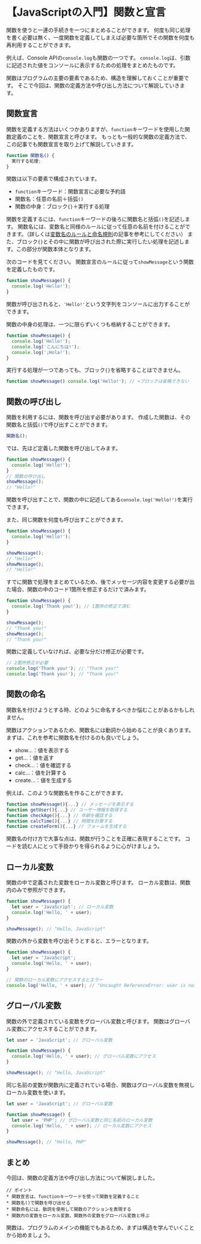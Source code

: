 # 【JavaScriptの入門】関数と宣言

関数を使うと一連の手続きを一つにまとめることができます。
何度も同じ処理を書く必要は無く、一度関数を定義してしまえば必要な箇所でその関数を何度も再利用することができます。

例えば、Console APIの```console.log```も関数の一つです。
```console.log```は、引数に記述された値をコンソールに表示するための処理をまとめたものです。

関数はプログラムの主要の要素であるため、構造を理解しておくことが重要です。
そこで今回は、関数の定義方法や呼び出し方法について解説していきます。

## 関数宣言
関数を定義する方法はいくつかありますが、```function```キーワードを使用した関数定義のことを、関数宣言と呼びます。
もっとも一般的な関数の定義方法で、この記事でも関数宣言を取り上げて解説していきます。

```javascript
function 関数名() {
  実行する処理;
}
 ```

関数は以下の要素で構成されています。
* ```function```キーワード：関数宣言に必要な予約語
* 関数名：任意の名前＋括弧```()```
* 関数の中身：ブロック```{}```＋実行する処理

関数を定義するには、```function```キーワードの後ろに関数名と括弧```()```を記述します。
関数名には、変数名と同様のルールに従って任意の名前を付けることができます。（詳しくは[変数名のルールと命名規則](https://tcd-theme.com/2022/02/javascript-variable-rule.html)の記事を参考にしてください）
また、ブロック```{}```とその中に関数が呼び出された際に実行したい処理を記述します。この部分が関数本体となります。

次のコードを見てください。
関数宣言のルールに従って```showMessage```という関数を定義したものです。
```javascript
function showMessage() {
  console.log('Hello!');
}
 ```
関数が呼び出されると、```'Hello!'```という文字列をコンソールに出力することができます。

関数の中身の処理は、一つに限らずいくつも格納することができます。
```javascript
function showMessage() {
  console.log('Hello!');
  console.log('こんにちは!');
  console.log('¡Hola!');
}
 ```

実行する処理が一つであっても、ブロック```{}```を省略することはできません。
```javascript
function showMessage() console.log('Hello!'); // ×ブロックは省略できない
```

## 関数の呼び出し
関数を利用するには、関数を呼び出す必要があります。
作成した関数は、その関数名と括弧```()```で呼び出すことができます。
```javascript
関数名();
```

では、先ほど定義した関数を呼び出してみます。
```javascript
function showMessage() {
  console.log('Hello!');
}
// 関数の呼び出し
showMessage(); 
// "Hello!"
```
関数を呼び出すことで、関数の中に記述してある```console.log('Hello!')```を実行できます。

また、同じ関数を何度も呼び出すことができます。
```javascript
function showMessage() {
  console.log('Hello!');
}

showMessage(); 
// "Hello!"
showMessage(); 
// "Hello!"
```

すでに関数で処理をまとめているため、後でメッセージ内容を変更する必要が出た場合、関数の中のコード1箇所を修正するだけで済みます。
```javascript
function showMessage() {
  console.log('Thank you!'); // 1箇所の修正で済む
}

showMessage(); 
// "Thank you!"
showMessage(); 
// "Thank you!"
```

関数に定義していなければ、必要な分だけ修正が必要です。
```javascript
// 2箇所修正が必要
console.log('Thank you!'); // "Thank you!"
console.log('Thank you!'); // "Thank you!"
```

## 関数の命名
関数名を付けようとする時、どのように命名するべきか悩むことがあるかもしれません。

関数はアクションであるため、関数名には動詞から始めることが良くあります。
まずは、これを参考に関数名を付けるのも良いでしょう。
* show...：値を表示する
* get...：値を返す
* check...：値を確認する
* calc...：値を計算する
* create...：値を生成する

例えば、このような関数名を作ることができます。
```javascript
function showMessage(){...} // メッセージを表示する
function getUser(){...} // ユーザー情報を取得する
function checkAge(){...} // 年齢を確認する
function calcTime(){...} // 時間を計算する
function createForm(){...} // フォームを生成する
```

関数名の付け方で大事な点は、関数が行うことを正確に表現することです。
コードを読む人にとって手掛かりを得られるように心がけましょう。

## ローカル変数
関数の中で定義された変数をローカル変数と呼びます。
ローカル変数は、関数内のみで参照ができます。
```javascript
function showMessage() {
  let user = 'JavaScript'; // ローカル変数
  console.log('Hello, ' + user);
}

showMessage(); // "Hello, JavaScript"
```

関数の外から変数を呼び出そうとすると、エラーとなります。
```javascript
function showMessage() {
  let user = 'JavaScript';
  console.log('Hello, ' + user);
}

// 関数のローカル変数にアクセスするとエラー
console.log('Hello, ' + user); // "Uncaught ReferenceError: user is not defined"
```

## グローバル変数
関数の外で定義されている変数をグローバル変数と呼びます。
関数はグローバル変数にアクセスすることができます。
```javascript
let user = 'JavaScript'; // グローバル変数

function showMessage() {
  console.log('Hello, ' + user); // グローバル変数にアクセス
}

showMessage(); // "Hello, JavaScript"
```

同じ名前の変数が関数内に定義されている場合、関数はグローバル変数を無視しローカル変数を使います。
```javascript
let user = 'JavaScript'; // グローバル変数

function showMessage() {
  let user = 'PHP'; // グローバル変数と同じ名前のローカル変数
  console.log('Hello, ' + user); // ローカル変数にアクセス
}

showMessage(); // "Hello, PHP"
```

## まとめ
今回は、関数の定義方法や呼び出し方法について解説しました。

```plain
// ポイント
* 関数宣言は、functionキーワードを使って関数を定義すること
* 関数名()で関数を呼び出せる
* 関数命名には、動詞を使用して関数のアクションを表現する
* 関数内の変数をローカル変数、関数外の変数をグローバル変数と呼ぶ
```

関数は、プログラムのメインの機能でもあるため、まずは構造を学んでいくことから始めましょう。